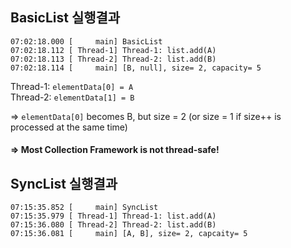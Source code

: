 ## BasicList 실행결과 
```
07:02:18.000 [     main] BasicList  
07:02:18.112 [ Thread-1] Thread-1: list.add(A)  
07:02:18.113 [ Thread-2] Thread-2: list.add(B)  
07:02:18.114 [     main] [B, null], size= 2, capacity= 5
```


Thread-1: `elementData[0] = A`  
Thread-2: `elementData[1] = B`

=> `elementData[0]` becomes B, but size = 2 (or size = 1 if size++ is processed at the same time)

#### => Most Collection Framework is not thread-safe!
## SyncList 실행결과
```
07:15:35.852 [     main] SyncList  
07:15:35.979 [ Thread-1] Thread-1: list.add(A)  
07:15:36.080 [ Thread-2] Thread-2: list.add(B)  
07:15:36.081 [     main] [A, B], size= 2, capcaity= 5
```


